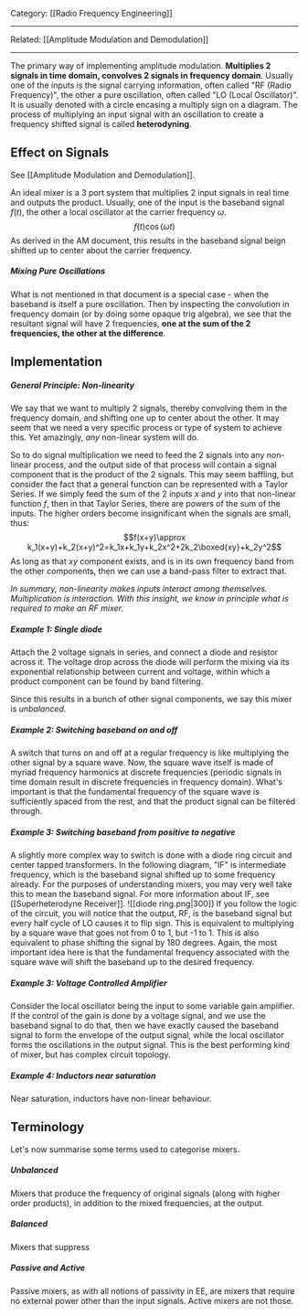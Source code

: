 Category: [[Radio Frequency Engineering]]
___
Related: [[Amplitude Modulation and Demodulation]]
___
The primary way of implementing amplitude modulation. **Multiplies 2 signals in time domain, convolves 2 signals in frequency domain**. Usually one of the inputs is the signal carrying information, often called "RF (Radio Frequency)", the other a pure oscillation, often called "LO (Local Oscillator)". It is usually denoted with a circle encasing a multiply sign on a diagram. The process of multiplying an input signal with an oscillation to create a frequency shifted signal is called **heterodyning**.
## Effect on Signals
See [[Amplitude Modulation and Demodulation]]. 

An ideal mixer is a 3 port system that multiplies 2 input signals in real time and outputs the product. Usually, one of the input is the baseband signal $f(t)$, the other a local oscillator at the carrier frequency $\omega$. 
$$f(t)\cos(\omega t)$$
As derived in the AM document, this results in the baseband signal beign shifted up to center about the carrier frequency. 
##### Mixing Pure Oscillations
What is not mentioned in that document is a special case - when the baseband is itself a pure oscillation. Then by inspecting the convolution in frequency domain (or by doing some opaque trig algebra), we see that the resultant signal will have 2 frequencies, **one at the sum of the 2 frequencies, the other at the difference**. 
## Implementation
##### General Principle: Non-linearity
We say that we want to multiply 2 signals, thereby convolving them in the frequency domain, and shifting one up to center about the other. It may seem that we need a very specific process or type of system to achieve this. Yet amazingly, *any* non-linear system will do. 

So to do signal multiplication we need to feed the 2 signals into any non-linear process, and the output side of that process will contain a signal component that is the product of the 2 signals. This may seem baffling, but consider the fact that a general function can be represented with a Taylor Series. If we simply feed the sum of the 2 inputs $x$ and $y$ into that non-linear function $f$, then in that Taylor Series, there are powers of the sum of the inputs. The higher orders become insignificant when the signals are small, thus:
$$f(x+y)\approx k_1(x+y)+k_2(x+y)^2=k_1x+k_1y+k_2x^2+2k_2\boxed{xy}+k_2y^2$$
As long as that $xy$ component exists, and is in its own frequency band from the other components, then we can use a band-pass filter to extract that. 

*In summary, non-linearity makes inputs interact among themselves. Multiplication is interaction. With this insight, we know in principle what is required to make an RF mixer.*
##### Example 1: Single diode
Attach the 2 voltage signals in series, and connect a diode and resistor across it. The voltage drop across the diode will perform the mixing via its exponential relationship between current and voltage, within which a product component can be found by band filtering. 

Since this results in a bunch of other signal components, we say this mixer is *unbalanced*.
##### Example 2: Switching baseband on and off
A switch that turns on and off at a regular frequency is like multiplying the other signal by a square wave. Now, the square wave itself is made of myriad frequency harmonics at discrete frequencies (periodic signals in time domain result in discrete frequencies in frequency domain). What's important is that the fundamental frequency of the square wave is sufficiently spaced from the rest, and that the product signal can be filtered through. 
##### Example 3: Switching baseband from positive to negative
A slightly more complex way to switch is done with a diode ring circuit and center tapped transformers. In the following diagram, "IF" is intermediate frequency, which is the baseband signal shifted up to some frequency already. For the purposes of understanding mixers, you may very well take this to mean the baseband signal. For more information about IF, see [[Superheterodyne Receiver]].
![[diode ring.png|300]]
If you follow the logic of the circuit, you will notice that the output, RF, is the baseband signal but every half cycle of LO causes it to flip sign. This is equivalent to multiplying by a square wave that goes not from 0 to 1, but -1 to 1. This is also equivalent to phase shifting the signal by 180 degrees. Again, the most important idea here is that the fundamental frequency associated with the square wave will shift the baseband up to the desired frequency. 
##### Example 3: Voltage Controlled Amplifier
Consider the local oscillator being the input to some variable gain amplifier. If the control of the gain is done by a voltage signal, and we use the baseband signal to do that, then we have exactly caused the baseband signal to form the envelope of the output signal, while the local oscillator forms the oscillations in the output signal. This is the best performing kind of mixer, but has complex circuit topology. 
##### Example 4: Inductors near saturation
Near saturation, inductors have non-linear behaviour. 
## Terminology
Let's now summarise some terms used to categorise mixers. 
##### Unbalanced
Mixers that produce the frequency of original signals (along with higher order products), in addition to the mixed frequencies, at the output. 
##### Balanced 
Mixers that suppress 
##### Passive and Active
Passive mixers, as with all notions of passivity in EE, are mixers that require no external power other than the input signals. Active mixers are not those. 
